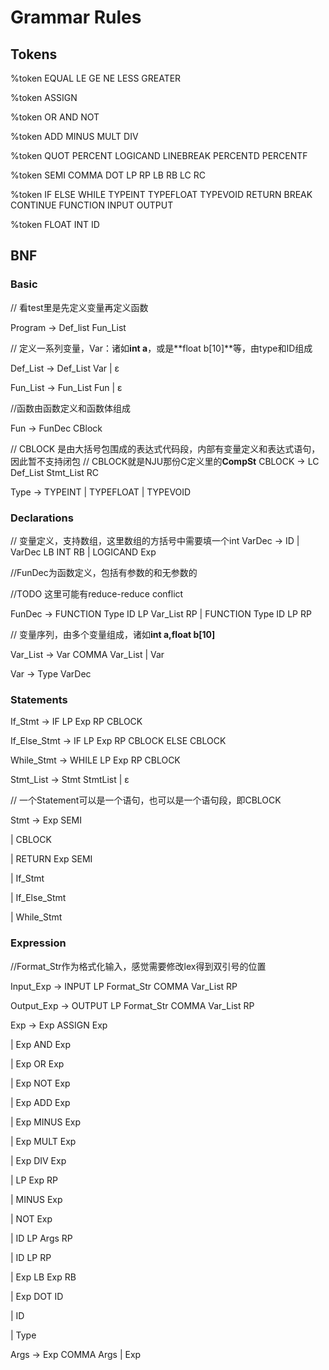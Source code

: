 # Grammar Rules
## Tokens

%token EQUAL LE GE NE LESS GREATER

%token ASSIGN

%token OR AND NOT

%token ADD MINUS MULT DIV

%token QUOT PERCENT LOGICAND LINEBREAK PERCENTD PERCENTF

%token SEMI COMMA DOT LP RP LB RB LC RC

%token IF ELSE WHILE TYPEINT TYPEFLOAT TYPEVOID RETURN BREAK CONTINUE FUNCTION INPUT 
OUTPUT

%token FLOAT INT ID

## BNF
### Basic
// 看test里是先定义变量再定义函数

Program -> Def_list Fun_List 

// 定义一系列变量，Var：诸如**int a**，或是**float b[10]**等，由type和ID组成

Def_List -> Def_List Var | ɛ

Fun_List -> Fun_List Fun | ɛ

//函数由函数定义和函数体组成

Fun -> FunDec CBlock

// CBLOCK 是由大括号包围成的表达式代码段，内部有变量定义和表达式语句，因此暂不支持闭包
// CBLOCK就是NJU那份C定义里的**CompSt**
CBLOCK -> LC Def_List Stmt_List RC

Type -> TYPEINT | TYPEFLOAT | TYPEVOID

### Declarations

// 变量定义，支持数组，这里数组的方括号中需要填一个int
VarDec -> ID | VarDec LB INT RB | LOGICAND Exp


//FunDec为函数定义，包括有参数的和无参数的

//TODO 这里可能有reduce-reduce conflict

FunDec -> FUNCTION Type ID LP Var_List RP | FUNCTION Type ID LP RP

// 变量序列，由多个变量组成，诸如**int a,float b[10]**

Var_List -> Var COMMA Var_List | Var

Var -> Type VarDec




### Statements

If_Stmt -> IF LP Exp RP CBLOCK

If_Else_Stmt -> IF LP Exp RP CBLOCK ELSE CBLOCK

While_Stmt -> WHILE LP Exp RP CBLOCK

Stmt_List -> Stmt StmtList | ɛ

// 一个Statement可以是一个语句，也可以是一个语句段，即CBLOCK

Stmt -> Exp SEMI 

| CBLOCK 

| RETURN Exp SEMI 

| If_Stmt

| If_Else_Stmt

| While_Stmt



### Expression
//Format_Str作为格式化输入，感觉需要修改lex得到双引号的位置

Input_Exp -> INPUT LP Format_Str COMMA Var_List RP

Output_Exp -> OUTPUT LP Format_Str COMMA Var_List RP

Exp -> Exp ASSIGN Exp 

| Exp AND Exp 

| Exp OR Exp 

| Exp NOT Exp 

| Exp ADD Exp 

| Exp MINUS Exp 

| Exp MULT Exp 

| Exp DIV Exp 

| LP Exp RP 

| MINUS Exp 

| NOT Exp 

| ID LP Args RP 

| ID LP RP 

| Exp LB Exp RB 

| Exp DOT ID 

| ID 

| Type

Args -> Exp COMMA Args | Exp